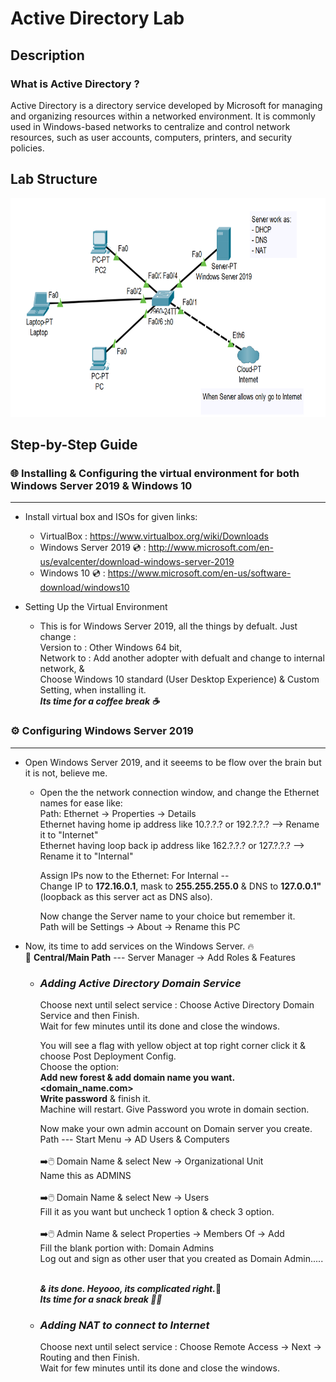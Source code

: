 # Active Directory Lab
## Description
### What is Active Directory ? 

Active Directory is a directory service developed by Microsoft for managing and organizing resources within a networked environment. It is commonly used in Windows-based networks to centralize and control network resources, such as user accounts, computers, printers, and security policies.

## Lab Structure

<img src="https://github.com/uzair-khn/Active_Directory/blob/main/p3.PNG" width="1000px" height="350px">

## Step-by-Step Guide

### 🌐 Installing & Configuring the virtual environment for both Windows Server 2019 & Windows 10
***
- Install virtual box and ISOs for given links: 
  - VirtualBox : <a> https://www.virtualbox.org/wiki/Downloads </a>
  - Windows Server 2019 💿 : <a> http://www.microsoft.com/en-us/evalcenter/download-windows-server-2019 </a>
  - Windows 10 💿 : <a> https://www.microsoft.com/en-us/software-download/windows10 </a>
  
- Setting Up the Virtual Environment
  -  This is for Windows Server 2019, all the things by defualt. Just change : <br/>
        Version to : Other Windows 64 bit, <br/>
        Network to : Add another adopter with defualt and change to internal network, & <br/>
        Choose Windows 10 standard (User Desktop Experience) & Custom Setting, when installing it. <br/>
        ***Its time for a coffee break ☕️*** 
        
### ⚙️ Configuring Windows Server 2019
***
- Open Windows Server 2019, and it seeems to be flow over the brain but it is not, believe me.
  - Open the the network connection window, and change the Ethernet names for ease like: <br/>
    Path: Ethernet -> Properties -> Details <br/>
    Ethernet having home ip address like 10.?.?.? or 192.?.?.?     -->  Rename it to "Internet" <br/>
    Ethernet having loop back ip address like 162.?.?.? or 127.?.?.?     -->  Rename it to "Internal" <br/>
    
    Assign IPs now to the Ethernet:
    For Internal -- <br/> Change IP to **172.16.0.1**, mask to **255.255.255.0** & DNS to **127.0.0.1"** (loopback as this server act as DNS also).
    
    Now change the Server name to your choice but remember it. <br/> Path will be Settings -> About -> Rename this PC
- Now, its time to add services on the Windows Server. 🔥 <br/>
 🎯 **Central/Main Path** --- Server Manager -> Add Roles & Features 
   - ### ***Adding Active Directory Domain Service*** <br/> 
      Choose next until select service : Choose Active Directory Domain Service and then Finish. <br/>
      Wait for few minutes until its done and close the windows. <br/>
      
      You will see a flag with yellow object at top right corner click it & choose Post Deployment Config. <br/>
         Choose the option: <br/> **Add new forest & add domain name you want. <domain_name.com>** <br/> **Write password** & finish it.
         <br/> Machine will restart. Give Password you wrote in domain section.
      
      Now make your own admin account on Domain server you create. <br/> 
      Path --- Start Menu -> AD Users & Computers <br/><br/>
         ➡️🖱️ Domain Name & select New -> Organizational Unit <br/>
                 Name this as ADMINS <br/><br/>
         ➡️🖱️ Domain Name & select New -> Users <br/> 
                 Fill it as you want but uncheck 1 option & check 3 option. <br/><br/>
              ➡️🖱️ Admin Name & select Properties -> Members Of -> Add <br/>
                      Fill the blank portion with: Domain Admins <br/>
      Log out and sign as other user that you created as Domain Admin..... <br/> <br/>
                   
      ***& its done. Heyooo, its complicated right.***🎉 <br/>
              ***Its time for a snack break 🥤🍿*** 

   - ### ***Adding NAT to connect to Internet*** <br/>
      Choose next until select service : Choose Remote Access -> Next -> Routing and then Finish. <br/>
      Wait for few minutes until its done and close the windows. <br/>
              
      
      
      
      
      
  
